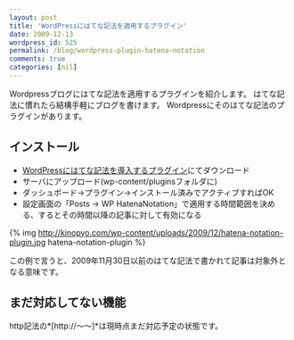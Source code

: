 ```yaml
---
layout: post
title: 'WordPressにはてな記法を適用するプラグイン'
date: 2009-12-13
wordpress_id: 525
permalink: /blog/wordpress-plugin-hatena-notation
comments: true
categories: [nil]
---
```

Wordpressブログにはてな記法を適用するプラグインを紹介します。
はてな記法に慣れたら結構手軽にブログを書けます。
Wordpressにそのはてな記法のプラグインがあります。

## インストール
- [WordPressにはてな記法を導入するプラグイン](http://rewish.org/wp/hatena_notation_plugin)にてダウンロード
- サーバにアップロード(wp-content/pluginsフォルダに)
- ダッシュボード→プラグイン→インストール済みでアクティブすればOK
- 設定画面の「Posts -> WP HatenaNotation」で適用する時間範囲を決める、するとその時間以降の記事に対して有効になる

{% img http://kinopyo.com/wp-content/uploads/2009/12/hatena-notation-plugin.jpg hatena-notation-plugin %}

この例で言うと、2009年11月30日以前のはてな記法で書かれて記事は対象外となる意味です。

## まだ対応してない機能
http記法の*[http://～～]*は現時点まだ対応予定の状態です。
